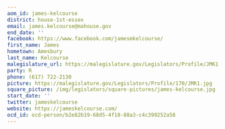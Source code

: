 ```yaml
---
aom_id: james-kelcourse
district: house-1st-essex
email: james.kelcourse@mahouse.gov
end_date: ''
facebook: https://www.facebook.com/jamesmkelcourse/
first_name: James
hometown: Amesbury
last_name: Kelcourse
malegislature_url: https://malegislature.gov/Legislators/Profile/JMK1
party: R
phone: (617) 722-2130
picture: https://malegislature.gov/Legislators/Profile/170/JMK1.jpg
square_picture: /img/legislators/square-pictures/james-kelcourse.jpg
start_date: ''
twitter: jameskelcourse
website: https://jameskelcourse.com/
ocd_id: ocd-person/b2e82b19-68d5-4f18-88a3-c4c399252a58
---
```

